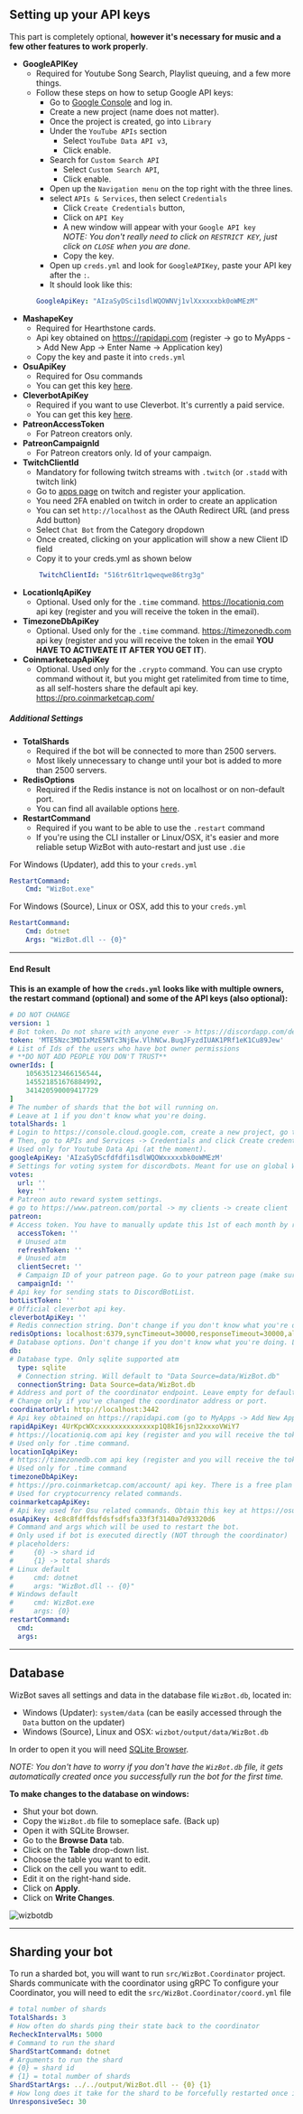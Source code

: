 ## Setting up your API keys

This part is completely optional, **however it's necessary for music and a few other features to work properly**.

- **GoogleAPIKey**
    - Required for Youtube Song Search, Playlist queuing, and a few more things.
    - Follow these steps on how to setup Google API keys:
        - Go to [Google Console][Google Console] and log in.
        - Create a new project (name does not matter).
        - Once the project is created, go into `Library`
        - Under the `YouTube APIs` section
            - Select `YouTube Data API v3`,
            - Click enable.
        - Search for `Custom Search API`
            - Select `Custom Search API`,
            - Click enable.
        - Open up the `Navigation menu` on the top right with the three lines.
        - select `APIs & Services`, then select `Credentials`
          - Click `Create Credentials` button,
          - Click on `API Key`
          - A new window will appear with your `Google API key`  
          *NOTE: You don't really need to click on `RESTRICT KEY`, just click on `CLOSE` when you are done.*
          - Copy the key.
        - Open up `creds.yml` and look for `GoogleAPIKey`, paste your API key after the `:`.
        - It should look like this:
        ```yml
        GoogleApiKey: "AIzaSyDSci1sdlWQOWNVj1vlXxxxxxbk0oWMEzM"
        ```
- **MashapeKey**
    - Required for Hearthstone cards.
    - Api key obtained on https://rapidapi.com (register -> go to MyApps -> Add New App -> Enter Name -> Application key)
    - Copy the key and paste it into `creds.yml`
- **OsuApiKey**
    - Required for Osu commands
    - You can get this key [here](https://osu.ppy.sh/p/api).
- **CleverbotApiKey**
    - Required if you want to use Cleverbot. It's currently a paid service.
    - You can get this key [here](http://www.cleverbot.com/api/).
- **PatreonAccessToken**
    - For Patreon creators only.
- **PatreonCampaignId**
    - For Patreon creators only. Id of your campaign.
- **TwitchClientId**
    - Mandatory for following twitch streams with `.twitch` (or `.stadd` with twitch link)
    - Go to [apps page](https://dev.twitch.tv/console/apps/create) on twitch and register your application.
    - You need 2FA enabled on twitch in order to create an application
    - You can set `http://localhost` as the OAuth Redirect URL (and press Add button)
    - Select `Chat Bot` from the Category dropdown
    - Once created, clicking on your application will show a new Client ID field
    - Copy it to your creds.yml as shown below
    ```yml
        TwitchClientId: "516tr61tr1qweqwe86trg3g"
    ```
- **LocationIqApiKey**
    - Optional. Used only for the `.time` command. https://locationiq.com api key (register and you will receive the token in the email). 
- **TimezoneDbApiKey**
    - Optional. Used only for the `.time` command. https://timezonedb.com api key (register and you will receive the token in the email **YOU HAVE TO ACTIVEATE IT AFTER YOU GET IT**).
- **CoinmarketcapApiKey**
    - Optional. Used only for the `.crypto` command. You can use crypto command without it, but you might get ratelimited from time to time, as all self-hosters share the default api key. https://pro.coinmarketcap.com/

##### Additional Settings

- **TotalShards**
    - Required if the bot will be connected to more than 2500 servers.
    - Most likely unnecessary to change until your bot is added to more than 2500 servers.
- **RedisOptions**
    - Required if the Redis instance is not on localhost or on non-default port.
    - You can find all available options [here](https://stackexchange.github.io/StackExchange.Redis/Configuration.html).
- **RestartCommand**
    - Required if you want to be able to use the `.restart` command
    - If you're using the CLI installer or Linux/OSX, it's easier and more reliable setup WizBot with auto-restart and just use `.die`

For Windows (Updater), add this to your `creds.yml`

```yml
RestartCommand:
    Cmd: "WizBot.exe"
```

For Windows (Source), Linux or OSX, add this to your `creds.yml`

```yml
RestartCommand:
    Cmd: dotnet
    Args: "WizBot.dll -- {0}"
```

---

#### End Result

**This is an example of how the `creds.yml` looks like with multiple owners, the restart command (optional) and some of the API keys (also optional):**

```yml
# DO NOT CHANGE
version: 1
# Bot token. Do not share with anyone ever -> https://discordapp.com/developers/applications/
token: 'MTE5Nzc3MDIxMzE5NTc3NjEw.VlhNCw.BuqJFyzdIUAK1PRf1eK1Cu89Jew'
# List of Ids of the users who have bot owner permissions
# **DO NOT ADD PEOPLE YOU DON'T TRUST**
ownerIds: [
    105635123466156544,
    145521851676884992,
    341420590009417729
]
# The number of shards that the bot will running on.
# Leave at 1 if you don't know what you're doing.
totalShards: 1
# Login to https://console.cloud.google.com, create a new project, go to APIs & Services -> Library -> YouTube Data API and enable it.
# Then, go to APIs and Services -> Credentials and click Create credentials -> API key.
# Used only for Youtube Data Api (at the moment).
googleApiKey: 'AIzaSyDScfdfdfi1sdlWQOWxxxxxbk0oWMEzM'
# Settings for voting system for discordbots. Meant for use on global WizBot.
votes:
  url: ''
  key: ''
# Patreon auto reward system settings.
# go to https://www.patreon.com/portal -> my clients -> create client
patreon:
# Access token. You have to manually update this 1st of each month by refreshing the token on https://patreon.com/portal
  accessToken: ''
  # Unused atm
  refreshToken: ''
  # Unused atm
  clientSecret: ''
  # Campaign ID of your patreon page. Go to your patreon page (make sure you're logged in) and type "prompt('Campaign ID', window.patreon.bootstrap.creator.data.id);" in the console. (ctrl + shift + i)
  campaignId: ''
# Api key for sending stats to DiscordBotList.
botListToken: ''
# Official cleverbot api key.
cleverbotApiKey: ''
# Redis connection string. Don't change if you don't know what you're doing.
redisOptions: localhost:6379,syncTimeout=30000,responseTimeout=30000,allowAdmin=true,password=
# Database options. Don't change if you don't know what you're doing. Leave null for default values
db:
# Database type. Only sqlite supported atm
  type: sqlite
  # Connection string. Will default to "Data Source=data/WizBot.db"
  connectionString: Data Source=data/WizBot.db
# Address and port of the coordinator endpoint. Leave empty for default.
# Change only if you've changed the coordinator address or port.
coordinatorUrl: http://localhost:3442
# Api key obtained on https://rapidapi.com (go to MyApps -> Add New App -> Enter Name -> Application key)
rapidApiKey: 4UrKpcWXcxxxxxxxxxxxxxxp1Q8kI6jsn32xxxoVWiY7
# https://locationiq.com api key (register and you will receive the token in the email).
# Used only for .time command.
locationIqApiKey: 
# https://timezonedb.com api key (register and you will receive the token in the email).
# Used only for .time command
timezoneDbApiKey: 
# https://pro.coinmarketcap.com/account/ api key. There is a free plan for personal use.
# Used for cryptocurrency related commands.
coinmarketcapApiKey: 
# Api key used for Osu related commands. Obtain this key at https://osu.ppy.sh/p/api
osuApiKey: 4c8c8fdffdsfdsfsdfsfa33f3f3140a7d93320d6
# Command and args which will be used to restart the bot.
# Only used if bot is executed directly (NOT through the coordinator)
# placeholders: 
#     {0} -> shard id 
#     {1} -> total shards
# Linux default
#     cmd: dotnet
#     args: "WizBot.dll -- {0}"
# Windows default
#     cmd: WizBot.exe
#     args: {0}
restartCommand:
  cmd: 
  args: 
```

---

## Database

WizBot saves all settings and data in the database file `WizBot.db`, located in:

- Windows (Updater): `system/data` (can be easily accessed through the `Data` button on the updater)
- Windows (Source), Linux and OSX: `wizbot/output/data/WizBot.db`

In order to open it you will need [SQLite Browser](http://sqlitebrowser.org/).

*NOTE: You don't have to worry if you don't have the `WizBot.db` file, it gets automatically created once you successfully run the bot for the first time.*

**To make changes to the database on windows:**

- Shut your bot down.
- Copy the `WizBot.db` file to someplace safe. (Back up)
- Open it with SQLite Browser.
- Go to the **Browse Data** tab.
- Click on the **Table** drop-down list.
- Choose the table you want to edit.
- Click on the cell you want to edit.
- Edit it on the right-hand side.
- Click on **Apply**.
- Click on **Write Changes**.

![wizbotdb](https://cdn.discordapp.com/attachments/251504306010849280/254067055240806400/nadekodb.gif)

---

## Sharding your bot

To run a sharded bot, you will want to run `src/WizBot.Coordinator` project.
Shards communicate with the coordinator using gRPC
To configure your Coordinator, you will need to edit the `src/WizBot.Coordinator/coord.yml` file

```yml
# total number of shards
TotalShards: 3
# How often do shards ping their state back to the coordinator
RecheckIntervalMs: 5000
# Command to run the shard
ShardStartCommand: dotnet
# Arguments to run the shard
# {0} = shard id
# {1} = total number of shards
ShardStartArgs: ../../output/WizBot.dll -- {0} {1}
# How long does it take for the shard to be forcefully restarted once it stops reporting its state
UnresponsiveSec: 30
```

[Google Console]: https://console.developers.google.com
[DiscordApp]: https://discordapp.com/developers/applications/me
[Invite Guide]: https://tukimoop.pw/s/guide.html
